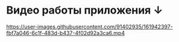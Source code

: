 # Видео работы приложения ↓
https://user-images.githubusercontent.com/91402935/161942397-fbf7a046-6c1f-483d-b437-4f02d92a3ca6.mp4
